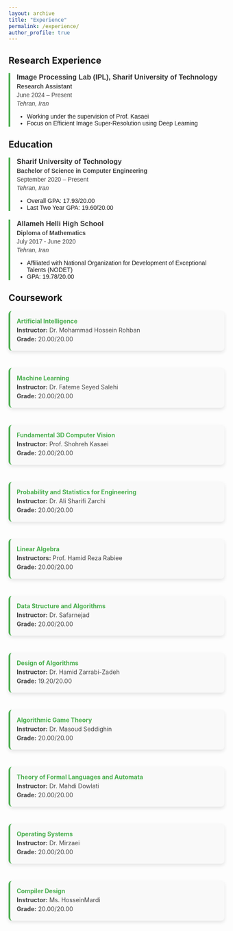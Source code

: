 ```yaml
---
layout: archive
title: "Experience"
permalink: /experience/
author_profile: true
---
```


## Research Experience

<div class="experience-section">

  <!-- Research Experience Section -->
  <div class="exp-item">
    <h3>Image Processing Lab (IPL), Sharif University of Technology</h3>
    <p><strong>Research Assistant</strong></p>
    <p>June 2024 – Present</p>
    <p><em>Tehran, Iran</em></p>
    <ul>
      <li>Working under the supervision of Prof. Kasaei</li>
      <li>Focus on Efficient Image Super-Resolution using Deep Learning</li>
    </ul>
  </div>

</div>

## Education

<div class="experience-section">

  <div class="exp-item">
    <h3>Sharif University of Technology</h3>
    <p><strong>Bachelor of Science in Computer Engineering</strong></p>
    <p>September 2020 – Present</p>
    <p><em>Tehran, Iran</em></p>
    <ul>
      <li>Overall GPA: 17.93/20.00</li>
      <li>Last Two Year GPA: 19.60/20.00</li>
    </ul>
  </div>
  
  <div class="exp-item">
    <h3>Allameh Helli High School</h3>
    <p><strong>Diploma of Mathematics</strong></p>
    <p>July 2017 - June 2020</p>
    <p><em>Tehran, Iran</em></p>
    <ul>
      <li>Affiliated with National Organization for Development of Exceptional Talents (NODET)</li>
      <li>GPA: 19.78/20.00</li>
    </ul>
  </div>

</div>

## Coursework

<div class="coursework-section">
  
  <div class="course-card">
    <h4>Artificial Intelligence</h4>
    <p><strong>Instructor:</strong> Dr. Mohammad Hossein Rohban</p>
    <p><strong>Grade:</strong> 20.00/20.00</p>
  </div>
  
  <div class="course-card">
    <h4>Machine Learning</h4>
    <p><strong>Instructor:</strong> Dr. Fateme Seyed Salehi</p>
    <p><strong>Grade:</strong> 20.00/20.00</p>
  </div>
  
  <div class="course-card">
    <h4>Fundamental 3D Computer Vision</h4>
    <p><strong>Instructor:</strong> Prof. Shohreh Kasaei</p>
    <p><strong>Grade:</strong> 20.00/20.00</p>
  </div>
  
  <div class="course-card">
    <h4>Probability and Statistics for Engineering</h4>
    <p><strong>Instructor:</strong> Dr. Ali Sharifi Zarchi</p>
    <p><strong>Grade:</strong> 20.00/20.00</p>
  </div>
  
  <div class="course-card">
    <h4>Linear Algebra</h4>
    <p><strong>Instructors:</strong> Prof. Hamid Reza Rabiee</p>
    <p><strong>Grade:</strong> 20.00/20.00</p>
  </div>

  <div class="course-card">
    <h4>Data Structure and Algorithms</h4>
    <p><strong>Instructor:</strong> Dr. Safarnejad</p>
    <p><strong>Grade:</strong> 20.00/20.00</p>
  </div>

  <div class="course-card">
    <h4>Design of Algorithms</h4>
    <p><strong>Instructor:</strong> Dr. Hamid Zarrabi-Zadeh</p>
    <p><strong>Grade:</strong> 19.20/20.00</p>
  </div>

  <div class="course-card">
    <h4>Algorithmic Game Theory</h4>
    <p><strong>Instructor:</strong> Dr. Masoud Seddighin</p>
    <p><strong>Grade:</strong> 20.00/20.00</p>
  </div>

  <div class="course-card">
    <h4>Theory of Formal Languages and Automata</h4>
    <p><strong>Instructor:</strong> Dr. Mahdi Dowlati</p>
    <p><strong>Grade:</strong> 20.00/20.00</p>
  </div>

  <div class="course-card">
    <h4>Operating Systems</h4>
    <p><strong>Instructor:</strong> Dr. Mirzaei</p>
    <p><strong>Grade:</strong> 20.00/20.00</p>
  </div>

  <div class="course-card">
    <h4>Compiler Design</h4>
    <p><strong>Instructor:</strong> Ms. HosseinMardi</p>
    <p><strong>Grade:</strong> 20.00/20.00</p>
  </div>

</div>

<style>
  .experience-section {
    font-family: Arial, sans-serif;
  }
  .exp-item, .course-card {
    border-left: 4px solid #4CAF50;
    padding-left: 15px;
    margin-bottom: 20px;
  }
  .exp-item h3, .course-card h4 {
    margin: 0;
    color: #333;
  }
  .exp-item p, .course-card p {
    margin: 4px 0;
    color: #444;
  }
  .coursework-section {
    display: grid;
    grid-template-columns: repeat(auto-fill, minmax(250px, 1fr));
    gap: 20px;
  }
  .course-card {
    background-color: #f9f9f9;
    border-radius: 8px;
    padding: 15px;
    box-shadow: 0 4px 8px rgba(0, 0, 0, 0.1);
  }
  .course-card h4 {
    color: #4CAF50;
  }
</style>
